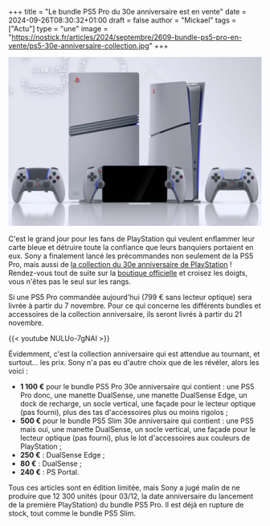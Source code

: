 +++
title = "Le bundle PS5 Pro du 30e anniversaire est en vente"
date = 2024-09-26T08:30:32+01:00
draft = false
author = "Mickael"
tags = ["Actu"]
type = "une"
image = "https://nostick.fr/articles/2024/septembre/2609-bundle-ps5-pro-en-vente/ps5-30e-anniversaire-collection.jpg"
+++

![PS5 Pro 30e](ps5-30e-anniversaire-collection.jpg "30 ans et toutes leurs dents.")

C'est le grand jour pour les fans de PlayStation qui veulent enflammer leur carte bleue et détruire toute la confiance que leurs banquiers portaient en eux. Sony a finalement lancé les précommandes non seulement de la PS5 Pro, mais aussi de [la collection du 30e anniversaire de PlayStation](https://nostick.fr/articles/2024/septembre/1909-ps5-30e-anniversaire/) ! Rendez-vous tout de suite sur la [boutique officielle](https://direct.playstation.com/fr-fr) et croisez les doigts, vous n'êtes pas le seul sur les rangs.

Si une PS5 Pro commandée aujourd'hui (799 € sans lecteur optique) sera livrée à partir du 7 novembre. Pour ce qui concerne les différents bundles et accessoires de la collection anniversaire, ils seront livrés à partir du 21 novembre.

{{< youtube NULUo-7gNAI >}} 

Évidemment, c'est la collection anniversaire qui est attendue au tournant, et surtout… les prix. Sony n'a pas eu d'autre choix que de les révéler, alors les voici :

- **1 100 €** pour le bundle PS5 Pro 30e anniversaire qui contient : une PS5 Pro donc, une manette DualSense, une manette DualSense Edge, un dock de recharge, un socle vertical, une façade pour le lecteur optique (pas fourni), plus des tas d'accessoires plus ou moins rigolos ;
- **500 €** pour le bundle PS5 Slim 30e anniversaire qui contient : une PS5 mais oui, une manette DualSense, un socle vertical, une façade pour le lecteur optique (pas fourni), plus le lot d'accessoires aux couleurs de PlayStation ;
- **250 €** : DualSense Edge ;
- **80 €** : DualSense ;
- **240 €** : PS Portal.

Tous ces articles sont en édition limitée, mais Sony a jugé malin de ne produire que 12 300 unités (pour 03/12, la date anniversaire du lancement de la première PlayStation) du bundle PS5 Pro. Il est déjà en rupture de stock, tout comme le bundle PS5 Slim.
